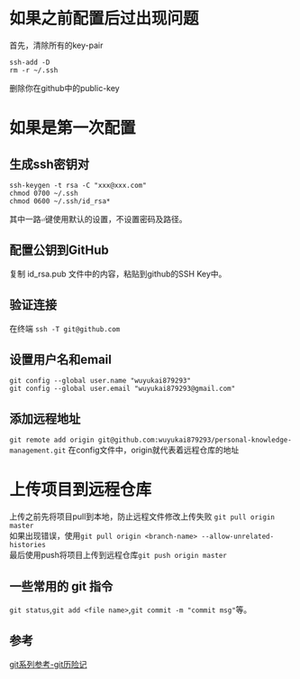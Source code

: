 # 如果之前配置后过出现问题
首先，清除所有的key-pair  
```
ssh-add -D
rm -r ~/.ssh
```  
删除你在github中的public-key
# 如果是第一次配置
## 生成ssh密钥对
```
ssh-keygen -t rsa -C "xxx@xxx.com"
chmod 0700 ~/.ssh
chmod 0600 ~/.ssh/id_rsa*
```
其中一路`⏎`键使用默认的设置，不设置密码及路径。
## 配置公钥到GitHub
复制 id_rsa.pub 文件中的内容，粘贴到github的SSH Key中。
## 验证连接
在终端 `ssh -T git@github.com`
## 设置用户名和email
```
git config --global user.name "wuyukai879293"
git config --global user.email "wuyukai879293@gmail.com"
```
## 添加远程地址
`git remote add origin git@github.com:wuyukai879293/personal-knowledge-management.git`
在config文件中，origin就代表着远程仓库的地址
# 上传项目到远程仓库
上传之前先将项目pull到本地，防止远程文件修改上传失败
`git pull origin master`  
如果出现错误，使用`git pull origin <branch-name> --allow-unrelated-histories`  
最后使用push将项目上传到远程仓库`git push origin master`  
## 一些常用的 git 指令
`git status`,`git add <file name>`,`git commit -m "commit msg"`等。
## 参考
[git系列参考-git历险记](http://www.infoq.com/cn/news/2011/03/git-adventures-index-commit?utm_source=infoq&utm_campaign=user_page&utm_medium=link)
